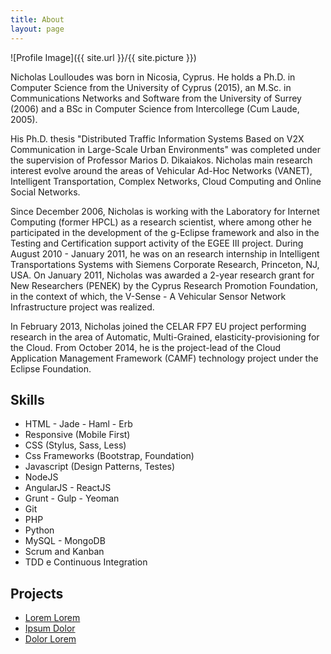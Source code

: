 ```yaml
---
title: About
layout: page
---
```

![Profile Image]({{ site.url }}/{{ site.picture }})

<p> Nicholas Loulloudes was born in Nicosia, Cyprus. He holds a Ph.D. in Computer
Science from the University of Cyprus (2015), an M.Sc. in Communications Networks
and Software from the University of Surrey (2006) and a BSc in Computer Science
from Intercollege (Cum Laude, 2005).</p>

<p> His Ph.D. thesis "Distributed Traffic Information Systems Based on V2X
Communication in Large-Scale Urban Environments" was completed under the
supervision of Professor Marios D. Dikaiakos. Nicholas main research interest
evolve around the areas of Vehicular Ad-Hoc Networks (VANET), Intelligent
Transportation, Complex Networks, Cloud Computing and Online Social Networks.</p>

<p> Since December 2006, Nicholas is working with the Laboratory for Internet
Computing (former HPCL) as a research scientist, where among other he
participated in the development of the g-Eclipse framework and also in the
Testing and Certification support activity of the EGEE III project.
During August 2010 - January 2011, he was on an research internship in
Intelligent Transportations Systems with Siemens Corporate Research,
Princeton, NJ, USA. On January 2011, Nicholas was awarded a 2-year research
grant for New Researchers (PENEK) by the Cyprus Research Promotion Foundation,
in the context of which, the V-Sense - A Vehicular Sensor Network Infrastructure
project was realized.</p>

<p> In February 2013, Nicholas joined the CELAR FP7 EU project performing research
in the area of Automatic, Multi-Grained, elasticity-provisioning for the Cloud.
From October 2014, he is the project-lead of the Cloud Application Management
Framework (CAMF) technology project under the Eclipse Foundation.</p>

<h2>Skills</h2>

<ul class="skill-list">
	<li>HTML - Jade - Haml - Erb</li>
	<li>Responsive (Mobile First)</li>
	<li>CSS (Stylus, Sass, Less)</li>
	<li>Css Frameworks (Bootstrap, Foundation)</li>
	<li>Javascript (Design Patterns, Testes)</li>
	<li>NodeJS</li>
	<li>AngularJS - ReactJS</li>
	<li>Grunt - Gulp - Yeoman</li>
	<li>Git</li>
	<li>PHP</li>
	<li>Python</li>
	<li>MySQL - MongoDB</li>
	<li>Scrum and Kanban</li>
	<li>TDD e Continuous Integration</li>
</ul>

<h2>Projects</h2>

<ul>
	<li><a href="https://github.com/">Lorem Lorem</a></li>
	<li><a href="https://github.com/">Ipsum Dolor</a></li>
	<li><a href="https://github.com/">Dolor Lorem</a></li>
</ul>
